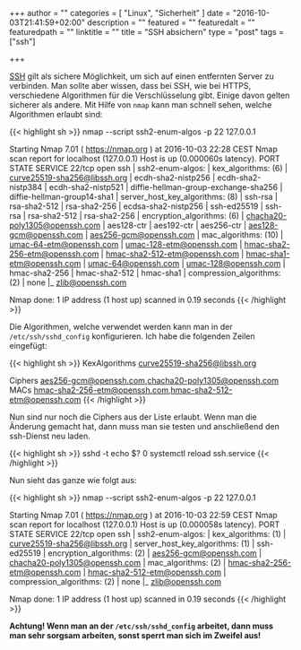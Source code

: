 +++
author = ""
categories = [ "Linux", "Sicherheit" ]
date = "2016-10-03T21:41:59+02:00"
description = ""
featured = ""
featuredalt = ""
featuredpath = ""
linktitle = ""
title = "SSH absichern"
type = "post"
tags = ["ssh"]

+++

[SSH] gilt als sichere Möglichkeit, um sich auf einen entfernten Server zu verbinden. Man sollte aber
wissen, dass bei SSH, wie bei HTTPS, verschiedene Algorithmen für die Verschlüsselung gibt. Einige
davon gelten sicherer als andere. Mit Hilfe von `nmap` kann man schnell sehen, welche Algorithmen
erlaubt sind:

{{< highlight sh >}}
nmap --script ssh2-enum-algos -p 22 127.0.0.1

Starting Nmap 7.01 ( https://nmap.org ) at 2016-10-03 22:28 CEST
Nmap scan report for localhost (127.0.0.1)
Host is up (0.000060s latency).
PORT   STATE SERVICE
22/tcp open  ssh
| ssh2-enum-algos: 
|   kex_algorithms: (6)
|       curve25519-sha256@libssh.org
|       ecdh-sha2-nistp256
|       ecdh-sha2-nistp384
|       ecdh-sha2-nistp521
|       diffie-hellman-group-exchange-sha256
|       diffie-hellman-group14-sha1
|   server_host_key_algorithms: (8)
|       ssh-rsa
|       rsa-sha2-512
|       rsa-sha2-256
|       ecdsa-sha2-nistp256
|       ssh-ed25519
|       ssh-rsa
|       rsa-sha2-512
|       rsa-sha2-256
|   encryption_algorithms: (6)
|       chacha20-poly1305@openssh.com
|       aes128-ctr
|       aes192-ctr
|       aes256-ctr
|       aes128-gcm@openssh.com
|       aes256-gcm@openssh.com
|   mac_algorithms: (10)
|       umac-64-etm@openssh.com
|       umac-128-etm@openssh.com
|       hmac-sha2-256-etm@openssh.com
|       hmac-sha2-512-etm@openssh.com
|       hmac-sha1-etm@openssh.com
|       umac-64@openssh.com
|       umac-128@openssh.com
|       hmac-sha2-256
|       hmac-sha2-512
|       hmac-sha1
|   compression_algorithms: (2)
|       none
|_      zlib@openssh.com

Nmap done: 1 IP address (1 host up) scanned in 0.19 seconds
{{< /highlight >}}

Die Algorithmen, welche verwendet werden kann man in der `/etc/ssh/sshd_config` konfigurieren. Ich 
habe die folgenden Zeilen eingefügt:

{{< highlight sh >}}
KexAlgorithms curve25519-sha256@libssh.org

Ciphers aes256-gcm@openssh.com,chacha20-poly1305@openssh.com
MACs hmac-sha2-256-etm@openssh.com,hmac-sha2-512-etm@openssh.com
{{< /highlight >}}

Nun sind nur noch die Ciphers aus der Liste erlaubt. Wenn man die Änderung gemacht hat, dann muss man
sie testen und anschließend den ssh-Dienst neu laden.

{{< highlight sh >}}
sshd -t
echo $?
0
systemctl reload ssh.service
{{< /highlight >}}


Nun sieht das ganze wie folgt aus:

{{< highlight sh >}}
nmap --script ssh2-enum-algos -p 22 127.0.0.1

Starting Nmap 7.01 ( https://nmap.org ) at 2016-10-03 22:59 CEST
Nmap scan report for localhost (127.0.0.1)
Host is up (0.000058s latency).
PORT   STATE SERVICE
22/tcp open  ssh
| ssh2-enum-algos: 
|   kex_algorithms: (1)
|       curve25519-sha256@libssh.org
|   server_host_key_algorithms: (1)
|       ssh-ed25519
|   encryption_algorithms: (2)
|       aes256-gcm@openssh.com
|       chacha20-poly1305@openssh.com
|   mac_algorithms: (2)
|       hmac-sha2-256-etm@openssh.com
|       hmac-sha2-512-etm@openssh.com
|   compression_algorithms: (2)
|       none
|_      zlib@openssh.com

Nmap done: 1 IP address (1 host up) scanned in 0.19 seconds
{{< /highlight >}}


**Achtung! Wenn man an der `/etc/ssh/sshd_config`
arbeitet, dann muss man sehr sorgsam arbeiten, sonst sperrt man sich im Zweifel aus!**

[SSH]: https://de.wikipedia.org/wiki/Secure_Shell
